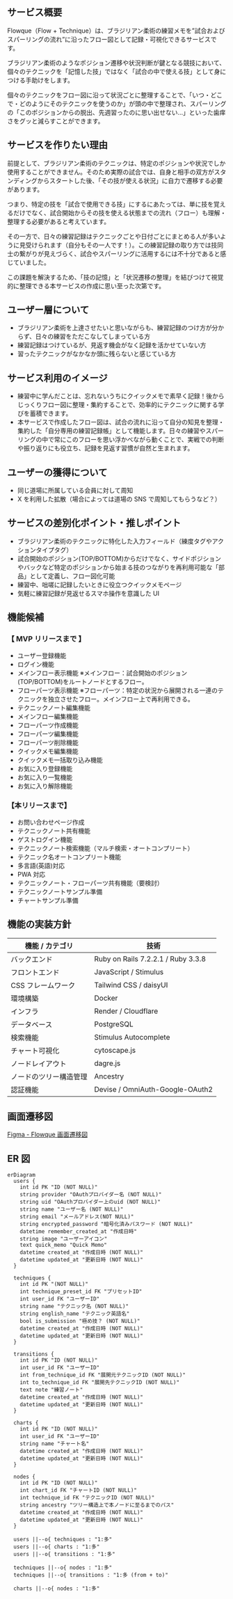 ## サービス概要

Flowque（Flow + Technique）は、ブラジリアン柔術の練習メモを”試合およびスパーリングの流れ”に沿ったフロー図として記録・可視化できるサービスです。

ブラジリアン柔術のようなポジション遷移や状況判断が鍵となる競技において、個々のテクニックを「記憶した技」ではなく「試合の中で使える技」として身につける手助けをします。

個々のテクニックをフロー図に沿って状況ごとに整理することで、「いつ・どこで・どのようにそのテクニックを使うのか」が頭の中で整理され、スパーリングの「このポジションからの脱出、先週習ったのに思い出せない…」といった歯痒さをグッと減らすことができます。

## サービスを作りたい理由

前提として、ブラジリアン柔術のテクニックは、特定のポジションや状況でしか使用することができません。そのため実際の試合では、自身と相手の双方がスタンディングからスタートした後、「その技が使える状況」に自力で遷移する必要があります。

つまり、特定の技を「試合で使用できる技」にするにあたっては、単に技を覚えるだけでなく、試合開始からその技を使える状態までの流れ（フロー）も理解・整理する必要があると考えています。

その一方で、日々の練習記録はテクニックごとや日付ごとにまとめる人が多いように見受けられます（自分もその一人です！）。この練習記録の取り方では技同士の繋がりが見えづらく、試合やスパーリングに活用するには不十分であると感じていました。

この課題を解決するため、「技の記憶」と「状況遷移の整理」を結びつけて視覚的に整理できる本サービスの作成に思い至った次第です。

## ユーザー層について

- ブラジリアン柔術を上達させたいと思いながらも、練習記録のつけ方が分からず、日々の練習をただこなしてしまっている方
- 練習記録はつけているが、見返す機会がなく記録を活かせていない方
- 習ったテクニックがなかなか頭に残らないと感じている方

## サービス利用のイメージ

- 練習中に学んだことは、忘れないうちにクイックメモで素早く記録！後からじっくりフロー図に整理・集約することで、効率的にテクニックに関する学びを蓄積できます。
- 本サービスで作成したフロー図は、試合の流れに沿って自分の知見を整理・集約した「自分専用の練習記録帳」として機能します。日々の練習やスパーリングの中で常にこのフローを思い浮かべながら動くことで、実戦での判断や振り返りにも役立ち、記録を見返す習慣が自然と生まれます。

## ユーザーの獲得について

- 同じ道場に所属している会員に対して周知
- X を利用した拡散（場合によっては道場の SNS で周知してもらうなど？）

## サービスの差別化ポイント・推しポイント

- ブラジリアン柔術のテクニックに特化した入力フィールド（練度タグやアクションタイプタグ）
- 試合開始のポジション(TOP/BOTTOM)からだけでなく、サイドポジションやバックなど特定のポジションから始まる技のつながりを再利用可能な「部品」として定義し、フロー図化可能
- 練習中、咄嗟に記録したいときに役立つクイックメモページ
- 気軽に練習記録が見返せるスマホ操作を意識した UI

## 機能候補

### 【 MVP リリースまで 】

- ユーザー登録機能
- ログイン機能
- メインフロー表示機能 ※メインフロー：試合開始のポジション(TOP/BOTTOM)をルートノードとするフロー。
- フローパーツ表示機能 ※フローパーツ：特定の状況から展開される一連のテクニックを独立させたフロー。メインフロー上で再利用できる。
- テクニックノート編集機能
- メインフロー編集機能
- フローパーツ作成機能
- フローパーツ編集機能
- フローパーツ削除機能
- クイックメモ編集機能
- クイックメモ一括取り込み機能
- お気に入り登録機能
- お気に入り一覧機能
- お気に入り解除機能

### 【本リリースまで】

- お問い合わせページ作成
- テクニックノート共有機能
- ゲストログイン機能
- テクニックノート検索機能（マルチ検索・オートコンプリート）
- テクニック名オートコンプリート機能
- 多言語(英語)対応
- PWA 対応
- テクニックノート・フローパーツ共有機能（要検討）
- テクニックノートサンプル準備
- チャートサンプル準備

## 機能の実装方針

| 機能 / カテゴリ        | 技術                               |
| ---------------------- | ---------------------------------- |
| バックエンド           | Ruby on Rails 7.2.2.1 / Ruby 3.3.8 |
| フロントエンド         | JavaScript / Stimulus              |
| CSS フレームワーク     | Tailwind CSS / daisyUI             |
| 環境構築               | Docker                             |
| インフラ               | Render / Cloudflare                |
| データベース           | PostgreSQL                         |
| 検索機能               | Stimulus Autocomplete              |
| チャート可視化         | cytoscape.js                       |
| ノードレイアウト       | dagre.js                           |
| ノードのツリー構造管理 | Ancestry                           |
| 認証機能               | Devise / OmniAuth-Google-OAuth2    |

## 画面遷移図

[Figma - Flowque 画面遷移図](https://www.figma.com/design/50XTJ2AdMyuF8x4kjTbcvT/Flowque)

## ER 図
```mermaid
erDiagram
  users {
    int id PK "ID (NOT NULL)"
    string provider "OAuthプロバイダー名 (NOT NULL)"
    string uid "OAuthプロバイダー上のuid (NOT NULL)"
    string name "ユーザー名 (NOT NULL)"
    string email "メールアドレス(NOT NULL)"
    string encrypted_password "暗号化済みパスワード (NOT NULL)"
    datetime remember_created_at "作成日時"
    string image "ユーザーアイコン"
    text quick_memo "Quick Memo"
    datetime created_at "作成日時 (NOT NULL)"
    datetime updated_at "更新日時 (NOT NULL)"
  }

  techniques {
    int id PK "(NOT NULL)"
    int technique_preset_id FK "プリセットID"
    int user_id FK "ユーザーID"
    string name "テクニック名 (NOT NULL)"
    string english_name "テクニック英語名"
    bool is_submission "極め技？ (NOT NULL)"
    datetime created_at "作成日時 (NOT NULL)"
    datetime updated_at "更新日時 (NOT NULL)"
  }

  transitions {
    int id PK "ID (NOT NULL)"
    int user_id FK "ユーザーID"
    int from_technique_id FK "展開元テクニックID (NOT NULL)"
    int to_technique_id FK "展開先テクニックID (NOT NULL)"
    text note "練習ノート"
    datetime created_at "作成日時 (NOT NULL)"
    datetime updated_at "更新日時 (NOT NULL)"
  }

  charts {
    int id PK "ID (NOT NULL)"
    int user_id FK "ユーザーID"
    string name "チャート名"
    datetime created_at "作成日時 (NOT NULL)"
    datetime updated_at "更新日時 (NOT NULL)"
  }

  nodes {
    int id PK "ID (NOT NULL)"
    int chart_id FK "チャートID (NOT NULL)"
    int technique_id FK "テクニックID (NOT NULL)"
    string ancestry "ツリー構造上で本ノードに至るまでのパス"
    datetime created_at "作成日時 (NOT NULL)"
    datetime updated_at "更新日時 (NOT NULL)"
  }

  users ||--o{ techniques : "1:多"
  users ||--o{ charts : "1:多"
  users ||--o{ transitions : "1:多"

  techniques ||--o{ nodes : "1:多"
  techniques ||--o{ transitions : "1:多 (from + to)"

  charts ||--o{ nodes : "1:多"
```
